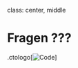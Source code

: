 class: center, middle

# Fragen ???

.ctologo[![Code](remark/assets/img/Fotolia_16866711_XS.jpg)]


